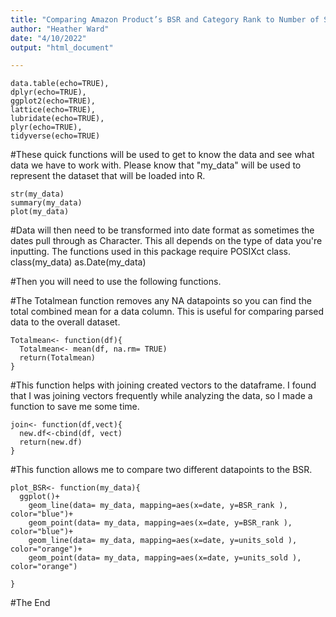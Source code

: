 ```yaml
---
title: "Comparing Amazon Product’s BSR and Category Rank to Number of Sales Per Day"
author: "Heather Ward"
date: "4/10/2022"
output: "html_document"

---
```


```{r setup, include=FALSE}
data.table(echo=TRUE),
dplyr(echo=TRUE),
ggplot2(echo=TRUE),
lattice(echo=TRUE),
lubridate(echo=TRUE),
plyr(echo=TRUE),
tidyverse(echo=TRUE)
```

#These quick functions will be used to get to know the data and see what data we have to work with. Please know that "my_data" will be used to represent the dataset that will be loaded into R.
```{r}
str(my_data)
summary(my_data)
plot(my_data)
```


#Data will then need to be transformed into date format as sometimes the dates pull through as Character. This all depends on the type of data you're inputting. The functions used in this package require POSIXct class.  
class(my_data)
as.Date(my_data)



#Then you will need to use the following functions.

#The Totalmean function removes any NA datapoints so you can find the total combined mean for a data column. This is useful for comparing parsed data to the overall dataset. 
``` {r}
Totalmean<- function(df){
  Totalmean<- mean(df, na.rm= TRUE)
  return(Totalmean)
}
```

#This function helps with joining created vectors to the dataframe. I found that I was joining vectors frequently while analyzing the data, so I made a function to save me some time. 

```{r}
join<- function(df,vect){
  new.df<-cbind(df, vect)
  return(new.df)
}
```

#This function allows me to compare two different datapoints to the BSR.
```{r}
plot_BSR<- function(my_data){
  ggplot()+
    geom_line(data= my_data, mapping=aes(x=date, y=BSR_rank ), color="blue")+
    geom_point(data= my_data, mapping=aes(x=date, y=BSR_rank ), color="blue")+
    geom_line(data= my_data, mapping=aes(x=date, y=units_sold ), color="orange")+
    geom_point(data= my_data, mapping=aes(x=date, y=units_sold ), color="orange")

}
```


#The End





